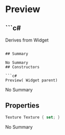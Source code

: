 # Preview

## ```c#
Derives from Widget
```

## Summary

No Summary
## Constructors

```c#
Preview( Widget parent) 
```
No Summary
## Properties

```c#
Texture Texture { set; } 
```
No Summary
